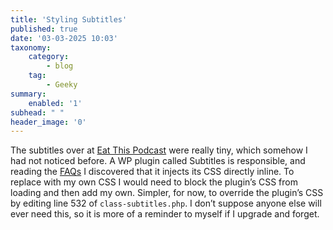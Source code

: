 ```yaml
---
title: 'Styling Subtitles'
published: true
date: '03-03-2025 10:03'
taxonomy:
    category:
        - blog
    tag:
        - Geeky
summary:
    enabled: '1'
subhead: " "
header_image: '0'
---
```


The subtitles over at [Eat This Podcast](https://www.eatthispodcast.com) were really tiny, which somehow I had not noticed before. A WP plugin called Subtitles is responsible, and reading the [FAQs](https://github.com/wecobble/Subtitles#frequently-asked-questions) I discovered that it injects its CSS directly inline. To replace with my own CSS I would need to block the plugin’s CSS from loading and then add my own. Simpler, for now, to override the plugin’s CSS by editing line 532 of `class-subtitles.php`. I don’t suppose anyone else will ever need this, so it is more of a reminder to myself if I upgrade and forget.

